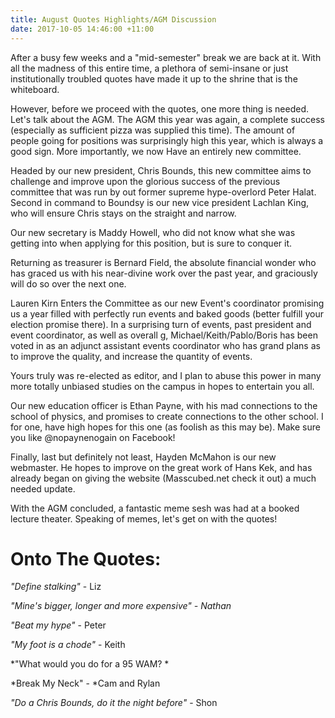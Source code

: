 ```yaml
---
title: August Quotes Highlights/AGM Discussion
date: 2017-10-05 14:46:00 +11:00
---
```


After a busy few weeks and a "mid-semester" break we are back at it. With all the madness of this entire time, a plethora of semi-insane or just institutionally troubled quotes have made it up to the shrine that is the whiteboard.

However, before we proceed with the quotes, one more thing is needed. Let's talk about the AGM. The AGM this year was again, a complete success (especially as sufficient pizza was supplied this time). The amount of people going for positions was surprisingly high this year, which is always a good sign. More importantly, we now Have an entirely new committee.

Headed by our new president, Chris Bounds, this new committee aims to challenge and improve upon the glorious success of the previous committee that was run by out former supreme hype-overlord Peter Halat. Second in command to Boundsy is our new vice president Lachlan King, who will ensure Chris stays on the straight and narrow.

Our new secretary is Maddy Howell, who did not know what she was getting into when applying for this position, but is sure to conquer it.

Returning as treasurer is Bernard Field, the absolute financial wonder who has graced us with his near-divine work over the past year, and graciously will do so over the next one.

Lauren Kirn Enters the Committee as our new Event's coordinator promising us a year filled with perfectly run events and baked goods (better fulfill your election promise there). In a surprising turn of events, past president and event coordinator, as well as overall g, Michael/Keith/Pablo/Boris has been voted in as an adjunct assistant events coordinator who has grand plans as to improve the quality, and increase the quantity of events.

Yours truly was re-elected as editor, and I plan to abuse this power in many more totally unbiased studies on the campus in hopes to entertain you all.

Our new education officer is Ethan Payne, with his mad connections to the school of physics, and promises to create connections to the other school. I for one, have high hopes for this one (as foolish as this may be). Make sure you like @nopaynenogain on Facebook!

Finally, last but definitely not least, Hayden McMahon is our new webmaster. He hopes to improve on the great work of Hans Kek, and has already began on giving the website (Masscubed.net check it out) a much needed update.

With the AGM concluded, a fantastic meme sesh was had at a booked lecture theater. Speaking of memes, let's get on with the quotes!

# Onto The Quotes:

*"Define stalking"* - Liz

*"Mine's bigger, longer and more expensive" - Nathan*

*"Beat my hype"* - Peter

*"My foot is a chode"* - Keith

*"What would you do for a 95 WAM? *

*Break My Neck" - *Cam and Rylan

*"Do a Chris Bounds, do it the night before"* - Shon
